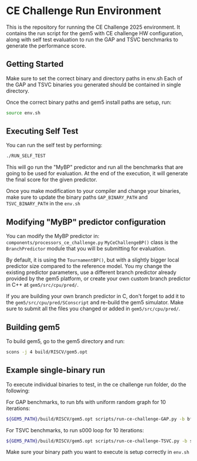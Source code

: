 # CE Challenge Run Environment

This is the repository for running the CE Challenge 2025 environment. 
It contains the run script for the gem5 with CE challenge HW configuration, 
along with self test evaluation to run the GAP and TSVC benchmarks to generate the performance score.

## Getting Started

Make sure to set the correct binary and directory paths in env.sh
Each of the GAP and TSVC binaries you generated should be contained in single directory.

Once the correct binary paths and gem5 install paths are setup, run: 

```bash
source env.sh 
```


## Executing Self Test

You can run the self test by performing:

```bash
./RUN_SELF_TEST
```

This will go run the "MyBP" predictor and run all the benchmarks that are going to be used for evaluation.
At the end of the execution, it will generate the final score for the given predictor.

Once you make modification to your compiler and change your binaries, make sure to update the binary paths `GAP_BINARY_PATH` and `TSVC_BINARY_PATH` in the `env.sh`

## Modifying "MyBP" predictor configuration

You can modify the MyBP predictor in: `components/processors_ce_challenge.py`
`MyCeChallengeBP()` class is the `BranchPredictor` module that you will be submitting for evaluation.

By default, it is using the `TournamentBP()`, but with a slightly bigger local predictor size compared to the reference model.
You my change the existing predictor parameters, use a different branch predictor already provided by the gem5 platform,
or create your own custom branch predictor in C++ at `gem5/src/cpu/pred/`. 

If you are building your own branch predictor in C, don't forget to add it to the `gem5/src/cpu/pred/SConscript` and re-build the gem5 simulator.
Make sure to submit all the files you changed or added in `gem5/src/cpu/pred/`.


## Building gem5

To build gem5, go to the gem5 directory and run:

```bash
scons -j 4 build/RISCV/gem5.opt
```

## Example single-binary run

To execute individual binaries to test, in the ce challenge run folder, do the following:

For GAP benchmarks, to run bfs with uniform random graph for 10 iterations:

```bash
${GEM5_PATH}/build/RISCV/gem5.opt scripts/run-ce-challenge-GAP.py -b bfs -t g -g 4 -n 10

```

For TSVC benchmarks, to run s000 loop for 10 iterations:

```bash
${GEM5_PATH}/build/RISCV/gem5.opt scripts/run-ce-challenge-TSVC.py -b s000 -n 10

```

Make sure your binary path you want to execute is setup correctly in `env.sh`

